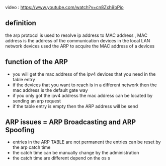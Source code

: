 video : https://www.youtube.com/watch?v=cn8Zxh9bPio 
## definition 
the arp protocol is used to resolve ip address to MAC address , MAC address is the address of the communication devices in the local LAN network  devices used the ARP  to acquire the MAC address of a devices
## function of the ARP 
- you will get the mac address of the ipv4 devices that you need in the table entry 
- if the devices that you want to reach is in a different network then the mac address is the default gate way 
- if you only got the ipv4 address the mac address can be located by sending an arp request 
- if the table entry is empty then the ARP address will be send 
## ARP  issues = ARP Broadcasting and ARP Spoofing 
- entries in the ARP TABLE  are not permanent the entries can be reset by the arp catch time 
- the catch time can be manually change by the administration 
- the catch time are different depend on the os s

